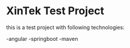 # XinTek Test Project

this is a test project with following technologies:

-angular
-springboot
-maven
